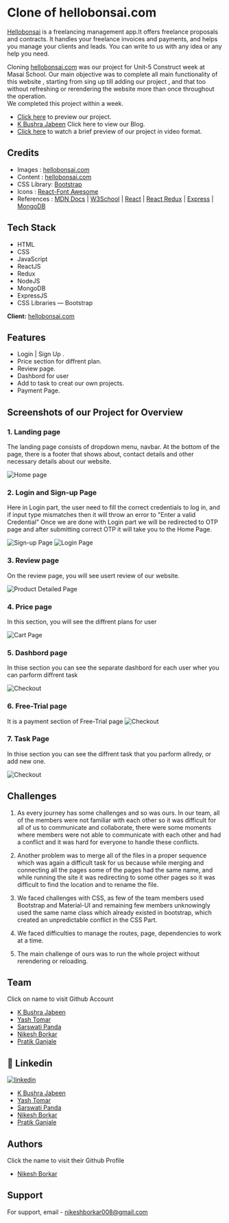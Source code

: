 # Clone of hellobonsai.com

[Hellobonsai](https://hellobonsai.com/) is a freelancing management app.It offers freelance proposals and contracts. It handles your freelance invoices and payments, and helps you manage your clients and leads. You can write to us with any idea or any help you need.

Cloning [hellobonsai.com](https://hellobonsai.com/) was our project for Unit-5 Construct week at Masai School. Our main objective was to complete all main functionality of this website , starting from sing up till adding our project , and that too without refreshing or rerendering the website more than once throughout the operation.  
We completed this project within a week.

- [Click here](https://hello-bonsai-unit-5.netlify.app/) to preview our project.
- [K Bushra Jabeen](https://medium.com/@aman.iit96/clone-of-ideakart-com-82129757204f) Click here to view our Blog.
- [Click here](https://drive.google.com/file/d/1ViDTS7XnaNqkX1xHdAVkxtRLwvF1jwxH/view) to watch a brief preview of our project in video format.

## Credits

- Images : [hellobonsai.com](https://hellobonsai.com/)
- Content : [hellobonsai.com](https://hellobonsai.com/)
- CSS Library: [Bootstrap](https://getbootstrap.com/) 
- Icons : [React-Font Awesome](https://fontawesome.com/)
- References : [MDN Docs](https://developer.mozilla.org/en-US/) | [W3School](https://www.w3schools.com/) | [React](https://reactjs.org/) | [React Redux](https://react-redux.js.org/) | [Express](https://expressjs.com/) | [MongoDB](https://www.mongodb.com/)

## Tech Stack

- HTML 
- CSS 
- JavaScript
- ReactJS
- Redux
- NodeJS
- MongoDB
- ExpressJS
- CSS Libraries — Bootstrap

**Client:** [hellobonsai.com](https://hellobonsai.com/)

## Features
- Login | Sign Up .
- Price section for diffrent plan.
- Review page.
- Dashbord for user
- Add to task to creat our own projects.
- Payment Page.

## Screenshots of our Project for Overview

### 1. Landing page

The landing page consists of dropdown menu, navbar. At the bottom of the page, there is a footer that shows about, contact details and other necessary details about our website.

![Home page](https://github.com/bushrajabeenk/actual-shoes-7533/blob/main/readmeimg/home.png)

### 2. Login and Sign-up Page

Here in Login part, the user need to fill the correct credentials to log in, and if input type mismatches then it will throw an error to "Enter a valid Credential"
Once we are done with Login part we will be redirected to OTP page and after submitting correct OTP it will take you to the Home Page.

![Sign-up Page](https://github.com/bushrajabeenk/actual-shoes-7533/blob/main/readmeimg/singup.png)
![Login Page](https://github.com/bushrajabeenk/actual-shoes-7533/blob/main/readmeimg/login.png)

### 3. Review page

On the review page, you will see usert review of our website.

![Product Detailed Page](https://github.com/bushrajabeenk/actual-shoes-7533/blob/main/readmeimg/review.png)

### 4. Price page

In this section, you will see the diffrent plans for user 

![Cart Page](https://github.com/bushrajabeenk/actual-shoes-7533/blob/main/readmeimg/price.png)

### 5. Dashbord page

In thise section you can see the separate dashbord for each user wher you can parform diffrent task 

![Checkout](https://github.com/bushrajabeenk/actual-shoes-7533/blob/main/readmeimg/dashbord.png)

### 6. Free-Trial page

It is a payment section of Free-Trial page
![Checkout](https://github.com/bushrajabeenk/actual-shoes-7533/blob/main/readmeimg/freetrial.png)

### 7. Task Page

In thise section you can see the diffrent task that you parform allredy, or add new one.

![Checkout](https://github.com/bushrajabeenk/actual-shoes-7533/blob/main/readmeimg/task.png)

## Challenges

1. As every journey has some challenges and so was ours. In our team, all of the members were not familiar with each other so it was difficult for all of us to communicate and collaborate, there were some moments where members were not able to communicate with each other and had a conflict and it was hard for everyone to handle these conflicts.

2. Another problem was to merge all of the files in a proper sequence which was again a difficult task for us because while merging and connecting all the pages some of the pages had the same name, and while running the site it was redirecting to some other pages so it was difficult to find the location and to rename the file.

3. We faced challenges with CSS, as few of the team members used Bootstrap and Material-UI and remaining few members unknowingly used the same name class which already existed in bootstrap, which created an unpredictable conflict in the CSS Part.

4. We faced difficulties to manage the routes, page, dependencies to work at a time.
 
5. The main challenge of ours was to run the whole project without rerendering or reloading.

## Team
Click on name to visit Github Account

- [K Bushra Jabeen](https://github.com/bushrajabeenk)
- [Yash Tomar](https://github.com/yashtomar15)
- [Sarswati Panda](https://github.com/Saraswati121)
- [Nikesh Borkar](https://github.com/NikeshBorkar)
- [Pratik Ganjale](https://github.com/pratikganjale55)

## 🔗 Linkedin

[![linkedin](https://img.shields.io/badge/linkedin-0A66C2?style=for-the-badge&logo=linkedin&logoColor=white)](https://www.linkedin.com/in/nikesh-borkar/)

- [K Bushra Jabeen](https://www.linkedin.com/in/k-bushra-jabeen-9a8b95126/)
- [Yash Tomar](https://www.linkedin.com/in/yashtomar15/) 
- [Sarswati Panda](https://www.linkedin.com/in/saraswati-panda/) 
- [Nikesh Borkar](https://www.linkedin.com/in/nikesh-borkar/)
- [Pratik Ganjale](https://www.linkedin.com/in/pratik-ganjale-4920aa166/)

## Authors
Click the name to visit their Github Profile
- [Nikesh Borkar](https://github.com/NikeshBorkar)

## Support

For support, email - [nikeshborkar008@gmail.com](nikeshborkar008@gmail.com)

